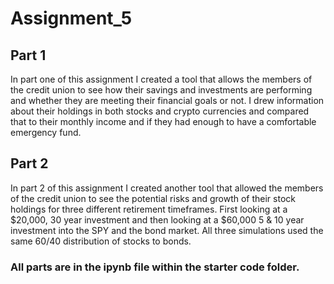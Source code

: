 # Assignment_5

## Part 1

In part one of this assignment I created a tool that allows the members of the credit union to see how their savings and investments are performing and whether they are meeting their financial goals or not.  I drew information about their holdings in both stocks and crypto currencies and compared that to their monthly income and if they had enough to have a comfortable emergency fund.

## Part 2

In part 2 of this assignment I created another tool that allowed the members of the credit union to see the potential risks and growth of their stock holdings for three different retirement timeframes.  First looking at a $20,000, 30 year investment and then looking at a $60,000 5 & 10 year investment into the SPY and the bond market.  All three simulations used the same 60/40 distribution of stocks to bonds.  

### All parts are in the ipynb file within the starter code folder. 
